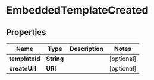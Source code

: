 

# EmbeddedTemplateCreated


## Properties

| Name | Type | Description | Notes |
|------------ | ------------- | ------------- | -------------|
|**templateId** | **String** |  |  [optional] |
|**createUrl** | **URI** |  |  [optional] |



